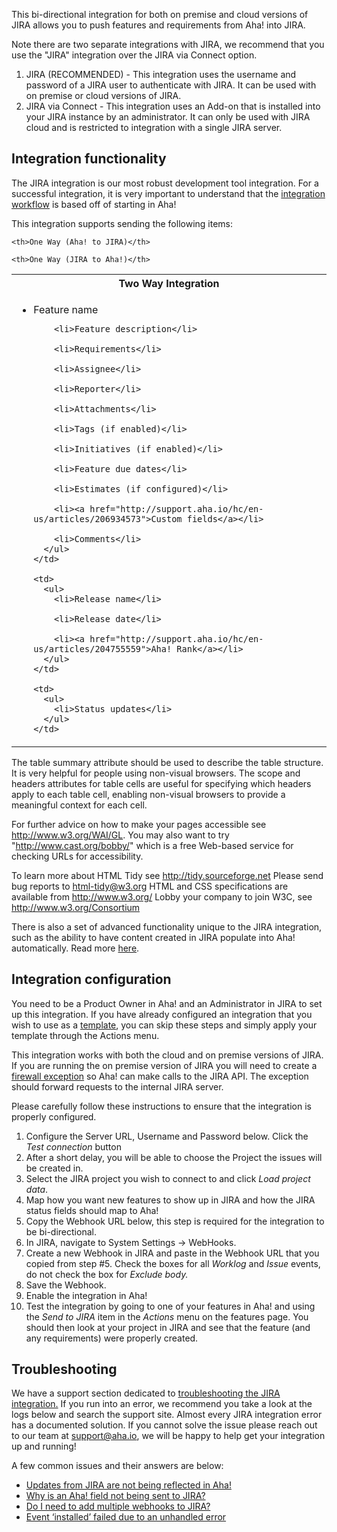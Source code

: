 This bi-directional integration for both on premise and cloud versions of JIRA allows you to push features and requirements from Aha! into JIRA.

Note there are two separate integrations with JIRA, we recommend that you use the "JIRA" integration over the JIRA via Connect option.

1. JIRA (RECOMMENDED) - This integration uses the username and password of a JIRA user to authenticate with JIRA. It can be used with on premise or cloud versions of JIRA.
2. JIRA via Connect - This integration uses an Add-on that is installed into your JIRA instance by an administrator. It can only be used with JIRA cloud and is restricted to integration with a single JIRA server.

## Integration functionality

The JIRA integration is our most robust development tool integration. For a successful integration, it is very important to understand that the [integration workflow](http://support.aha.io/hc/en-us/articles/202001127) is based off of starting in Aha!

This integration supports sending the following items:

<table>
  <tr>
    <th>Two Way Integration</th>

    <th>One Way (Aha! to JIRA)</th>

    <th>One Way (JIRA to Aha!)</th>
  </tr>

  <tr>
    <td>
      <ul>
        <li>Feature name</li>

        <li>Feature description</li>

        <li>Requirements</li>

        <li>Assignee</li>

        <li>Reporter</li>

        <li>Attachments</li>

        <li>Tags (if enabled)</li>

        <li>Initiatives (if enabled)</li>

        <li>Feature due dates</li>

        <li>Estimates (if configured)</li>

        <li><a href="http://support.aha.io/hc/en-us/articles/206934573">Custom fields</a></li>

        <li>Comments</li>
      </ul>
    </td>

    <td>
      <ul>
        <li>Release name</li>

        <li>Release date</li>

        <li><a href="http://support.aha.io/hc/en-us/articles/204755559">Aha! Rank</a></li>
      </ul>
    </td>

    <td>
      <ul>
        <li>Status updates</li>
      </ul>
    </td>
  </tr>
</table>

The table summary attribute should be used to describe
the table structure. It is very helpful for people using
non-visual browsers. The scope and headers attributes for
table cells are useful for specifying which headers apply
to each table cell, enabling non-visual browsers to provide
a meaningful context for each cell.

For further advice on how to make your pages accessible
see http://www.w3.org/WAI/GL. You may also want to try
"http://www.cast.org/bobby/" which is a free Web-based
service for checking URLs for accessibility.

To learn more about HTML Tidy see http://tidy.sourceforge.net
Please send bug reports to html-tidy@w3.org
HTML and CSS specifications are available from http://www.w3.org/
Lobby your company to join W3C, see http://www.w3.org/Consortium

There is also a set of advanced functionality unique to the JIRA integration, such as the ability to have content created in JIRA populate into Aha! automatically. Read more [here](http://support.aha.io/hc/en-us/articles/204452355).

## Integration configuration

You need to be a Product Owner in Aha! and an Administrator in JIRA to set up this integration. If you have already configured an integration that you wish to use as a [template](http://support.aha.io/hc/en-us/articles/210385463), you can skip these steps and simply apply your template through the Actions menu.

This integration works with both the cloud and on premise versions of JIRA. If you are running the on premise version of JIRA you will need to create a [firewall exception](http://support.aha.io/entries/40842777) so Aha! can make calls to the JIRA API. The exception should forward requests to the internal JIRA server.

Please carefully follow these instructions to ensure that the integration is properly configured.

1. Configure the Server URL, Username and Password below. Click the _Test connection_ button
2. After a short delay, you will be able to choose the Project the issues will be created in.
3. Select the JIRA project you wish to connect to and click _Load project data_.
4. Map how you want new features to show up in JIRA and how the JIRA status fields should map to Aha!
5. Copy the Webhook URL below, this step is required for the integration to be bi-directional.
6. In JIRA, navigate to System Settings -> WebHooks.
7. Create a new Webhook in JIRA and paste in the Webhook URL that you copied from step #5. Check the boxes for all _Worklog_ and _Issue_ events, do not check the box for _Exclude body._
8. Save the Webhook.
9. Enable the integration in Aha!
10. Test the integration by going to one of your features in Aha! and using the _Send to JIRA_ item in the _Actions_ menu on the features page. You should then look at your project in JIRA and see that the feature (and any requirements) were properly created.

## Troubleshooting

We have a support section dedicated to [troubleshooting the JIRA integration.](http://support.aha.io/hc/en-us/sections/201102925) If you run into an error, we recommend you take a look at the logs below and search the support site. Almost every JIRA integration error has a documented solution. If you cannot solve the issue please reach out to our team at  [support@aha.io](mailto:support@aha.io), we will be happy to help get your integration up and running!

A few common issues and their answers are below:

- [Updates from JIRA are not being reflected in Aha!](http://support.aha.io/hc/en-us/articles/204700139)
- [Why is an Aha! field not being sent to JIRA?](http://support.aha.io/hc/en-us/articles/204837595)
- [Do I need to add multiple webhooks to JIRA?](http://support.aha.io/hc/en-us/articles/206582153)
- [Event ‘installed’ failed due to an unhandled error](http://support.aha.io/hc/en-us/articles/205401466)
